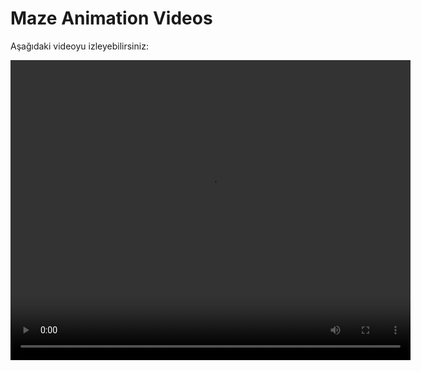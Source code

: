 # Maze Animation Videos

Aşağıdaki videoyu izleyebilirsiniz:

<video width="640" height="480" controls>
  <source src="Outputs/AStar Solution of Recursive Backtracker Algorithm_50_50.mp4" type="video/mp4">
  Tarayıcınız video etiketini desteklemiyor.
</video>